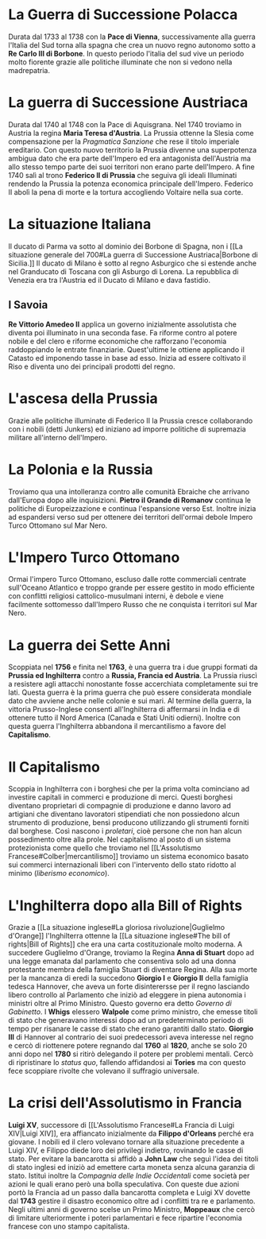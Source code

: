# La  Guerra di Successione Polacca
Durata dal 1733 al 1738 con la **Pace di Vienna**, successivamente alla guerra l'Italia del Sud torna alla spagna che crea un nuovo regno autonomo sotto a **Re Carlo III di Borbone**. In questo periodo l'italia del sud vive un periodo molto fiorente grazie alle politiche illuminate che non si vedono nella madrepatria.
# La guerra di Successione Austriaca
Durata dal 1740 al 1748 con la Pace di Aquisgrana.
Nel 1740 troviamo in Austria la regina **Maria Teresa d'Austria**. La Prussia ottenne la Slesia come compensazione per la *Pragmatica Sanzione* che rese il titolo imperiale ereditario. Con questo nuovo territorio la Prussia divenne una superpotenza ambigua dato che era parte dell'Impero ed era antagonista dell'Austria ma allo stesso tempo parte dei suoi territori non erano parte dell'Impero. A fine 1740 salì al trono **Federico II di Prussia** che seguiva gli ideali Illuminati rendendo la Prussia la potenza economica principale dell'Impero. Federico II abolì la pena di morte e la tortura accogliendo Voltaire nella sua corte.
# La situazione Italiana
Il ducato di Parma va sotto al dominio dei Borbone di Spagna, non i [[La situazione generale del 700#La guerra di Successione Austriaca|Borbone di Sicilia.]]
Il ducato di Milano è sotto al regno Asburgico che si estende anche nel Granducato di Toscana con gli Asburgo di Lorena.
La repubblica di Venezia era tra l'Austria ed il Ducato di Milano e dava fastidio.
## I Savoia
**Re Vittorio Amedeo II** applica un governo inizialmente assolutista che diventa poi illuminato in una seconda fase. Fa riforme contro al potere nobile e del clero e riforme economiche che rafforzano l'economia raddoppiando le entrate finanziarie. Quest'ultime le ottiene applicando il Catasto ed imponendo tasse in base ad esso. Inizia ad essere coltivato il Riso e diventa uno dei principali prodotti del regno. 
# L'ascesa della Prussia
Grazie alle politiche illuminate di Federico II la Prussia cresce collaborando con i nobili (detti Junkers) ed iniziano ad imporre politiche di supremazia militare all'interno dell'Impero.
# La Polonia e la Russia
Troviamo qua una intolleranza contro alle comunità Ebraiche che arrivano dall'Europa dopo alle inquisizioni.
**Pietro il Grande di Romanov** continua le politiche di Europeizzazione e continua l'espansione verso Est. Inoltre inizia ad espandersi verso sud per ottenere dei territori dell'ormai debole Impero Turco Ottomano sul Mar Nero.
# L'Impero Turco Ottomano
Ormai l'impero Turco Ottomano, escluso dalle rotte commerciali centrate sull'Oceano Atlantico e troppo grande per essere gestito in modo efficiente con conflitti religiosi cattolico-musulmani interni, è debole e viene facilmente sottomesso dall'Impero Russo che ne conquista i territori sul Mar Nero.
# La guerra dei Sette Anni
Scoppiata nel **1756** e finita nel **1763**, è una guerra tra i due gruppi formati da **Prussia ed Inghilterra** contro a **Russia, Francia ed Austria**.
La Prussia riuscì a resistere agli attacchi nonostante fosse accerchiata completamente sui tre lati. Questa guerra è la prima guerra che può essere considerata mondiale dato che avviene anche nelle colonie e sui mari.
Al termine della guerra, la vittoria Prusso-Inglese consentì all'Inghilterra di affermarsi in India e di ottenere tutto il Nord America (Canada e Stati Uniti odierni).
Inoltre con questa guerra l'Inghilterra abbandona il mercantilismo a favore del **Capitalismo**.
# Il Capitalismo
Scoppia in Inghilterra con i borghesi che per la prima volta cominciano ad investire capitali in commerci e produzione di merci. Questi borghesi diventano proprietari di compagnie di produzione e danno lavoro ad artigiani che diventano lavoratori stipendiati che non possiedono alcun strumento di produzione, bensì producono utilizzando gli strumenti forniti dal borghese.
Così nascono i *proletari*, cioè persone che non han alcun possedimento oltre alla prole.
Nel capitalismo al posto di un sistema protezionista come quello che troviamo nel [[L'Assolutismo Francese#Colber|mercantilismo]] troviamo un sistema economico basato sui commerci internazionali liberi con l'intervento dello stato ridotto al minimo (*liberismo economico*).
# L'Inghilterra dopo alla Bill of Rights
Grazie a [[La situazione inglese#La gloriosa rivoluzione|Guglielmo d'Orange]] l'Inghilterra ottenne la [[La situazione inglese#The bill of rights|Bill of Rights]] che era una carta costituzionale molto moderna.
A succedere Guglielmo d'Orange, troviamo la Regina **Anna di Stuart** dopo ad una legge emanata dal parlamento che consentiva solo ad una donna protestante membra della famiglia Stuart di diventare Regina.
Alla sua morte per la mancanza di eredi la succedono **Giorgio I** e **Giorgio II** della famiglia tedesca Hannover, che aveva un forte disinterersse per il regno lasciando libero controllo al Parlamento che iniziò ad eleggere in piena autonomia i ministri oltre al Primo Ministro. Questo governo era detto *Governo di Gabinetto*. I **Whigs** elessero **Walpole** come primo ministro, che emesse titoli di stato che generavano interessi dopo ad un predeterminato periodo di tempo per risanare le casse di stato che erano garantiti dallo stato.
**Giorgio III** di Hannover al contrario dei suoi predecessori aveva interesse nel regno e cercò di riottenere potere regnando dal **1760** al **1820**, anche se solo 20 anni dopo nel **1780** si ritirò delegando il potere per problemi mentali. Cercò di ripristinare lo *status quo*, fallendo affidandosi ai **Tories** ma con questo fece scoppiare rivolte che volevano il suffragio universale.
# La crisi dell'Assolutismo in Francia
**Luigi XV**, successore di [[L'Assolutismo Francese#La Francia di Luigi XIV|Luigi XIV]], era affiancato inizialmente da **Filippo d'Orleans** perché era giovane.
I nobili ed il clero volevano tornare alla situazione precedente a Luigi XIV, e Filippo diede loro dei privilegi indietro, rovinando le casse di stato.
Per evitare la bancarotta si affidò a **John Law** che seguì l'idea dei titoli di stato inglesi ed iniziò ad emettere carta moneta senza alcuna garanzia di stato. Istituì inoltre la *Compagnia delle Indie Occidentali* come società per azioni le quali erano però una bolla speculativa. Con queste due azioni portò la Francia ad un passo dalla bancarotta completa e Luigi XV dovette dal **1743** gestire il disastro economico oltre ad i conflitti tra re e parlamento.
Negli ultimi anni di governo scelse un Primo Ministro, **Moppeaux** che cercò di limitare ulteriormente i poteri parlamentari e fece ripartire l'economia francese con uno stampo capitalista.
